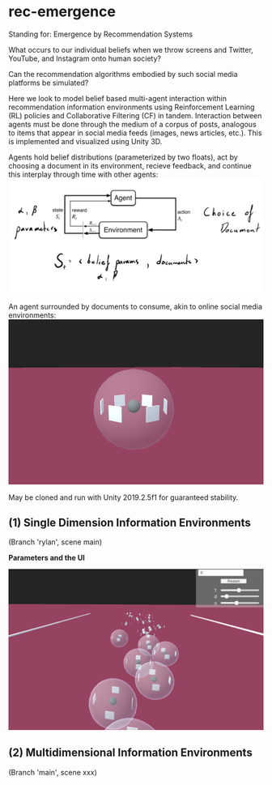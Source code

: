# rec-emergence
Standing for: Emergence by Recommendation Systems

What occurs to our individual beliefs when we throw screens and Twitter, YouTube, and Instagram onto human society? 

Can the recommendation algorithms embodied by such social media platforms be simulated? 

Here we look to model belief based multi-agent interaction within recommendation information environments using Reinforcement Learning (RL) policies and Collaborative Filtering (CF) in tandem. Interaction between agents must be done through the medium of a corpus of posts, analogous to items that appear in social media feeds (images, news articles, etc.). This is implemented and visualized using Unity 3D. 


Agents hold belief distributions (parameterized by two floats), act by choosing a document in its environment, recieve feedback, and continue this interplay through time with other agents: 
![MDP](mdp.png)

An agent surrounded by documents to consume, akin to online social media environments:
![Agent](AgentSide.PNG)

May be cloned and run with Unity 2019.2.5f1 for guaranteed stability.

## (1) Single Dimension Information Environments
(Branch 'rylan', scene main)

**Parameters and the UI**

![UI](ui.png)



## (2) Multidimensional Information Environments
(Branch 'main', scene xxx)
